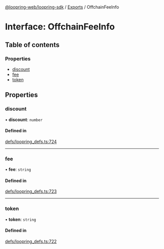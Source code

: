 [@loopring-web/loopring-sdk](../README.md) / [Exports](../modules.md) / OffchainFeeInfo

# Interface: OffchainFeeInfo

## Table of contents

### Properties

- [discount](OffchainFeeInfo.md#discount)
- [fee](OffchainFeeInfo.md#fee)
- [token](OffchainFeeInfo.md#token)

## Properties

### discount

• **discount**: `number`

#### Defined in

[defs/loopring_defs.ts:724](https://github.com/Loopring/loopring_sdk/blob/cd42b57/src/defs/loopring_defs.ts#L724)

___

### fee

• **fee**: `string`

#### Defined in

[defs/loopring_defs.ts:723](https://github.com/Loopring/loopring_sdk/blob/cd42b57/src/defs/loopring_defs.ts#L723)

___

### token

• **token**: `string`

#### Defined in

[defs/loopring_defs.ts:722](https://github.com/Loopring/loopring_sdk/blob/cd42b57/src/defs/loopring_defs.ts#L722)
